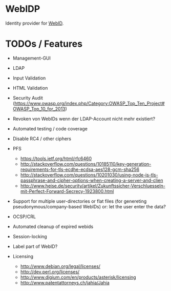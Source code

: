 WebIDP
======

Identity provider for [WebID](http://www.w3.org/2005/Incubator/webid/spec/).

TODOs / Features
================

* Management-GUI
* LDAP

* Input Validation
* HTML Validation
* Security Audit (https://www.owasp.org/index.php/Category:OWASP_Top_Ten_Project#OWASP_Top_10_for_2013)
* Revoken von WebIDs wenn der LDAP-Account nicht mehr existiert?
* Automated testing / code coverage
* Disable RC4 / other ciphers
* PFS
    * <https://tools.ietf.org/html/rfc6460>
    * <http://stackoverflow.com/questions/10185110/key-generation-requirements-for-tls-ecdhe-ecdsa-aes128-gcm-sha256>
    * <http://stackoverflow.com/questions/10201030/using-node-js-tls-passphrase-and-cipher-options-when-creating-a-server-and-clien>
    * <http://www.heise.de/security/artikel/Zukunftssicher-Verschluesseln-mit-Perfect-Forward-Secrecy-1923800.html>

* Support for multiple user-directories or flat files 
  (for genereting pseudonymous/company-based WebIDs)
  or: let the user enter the data?
* OCSP/CRL
* Automated cleanup of expired webids
* Session-locking
* Label part of WebID?

* Licensing
    * <http://www.debian.org/legal/licenses/>
    * <http://dev.perl.org/licenses/>
    * <http://www.digium.com/en/products/asterisk/licensing>
    * <http://www.patentattorneys.ch/jahia/Jahia>
